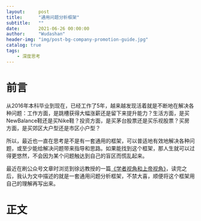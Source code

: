 ```yaml
---
layout:     post
title:      "通用问题分析框架"
subtitle:   ""
date:       2021-06-26 00:00:00
author:     "Wudashan"
header-img: "img/post-bg-company-promotion-guide.jpg"
catalog: true
tags:
    - 深度思考
---
```


# 前言

从2016年本科毕业到现在，已经工作了5年，越来越发现活着就是不断地在解决各种问题：工作方面，是跳槽获得大幅涨薪还是留下来提升能力？生活方面，是买NewBalance鞋还是买Nike鞋？投资方面，是买茅台股票还是买乐视股票？买房方面，是买郊区大户型还是市区小户型？

所以，最近也一直在思考是不是有一套通用的框架，可以普适地有效地解决各种问题，或至少能给解决问题带来指导和思路。如果能找到这个框架，那人生就可以过得更悠然，不会因为某个问题触达到自己的盲区而慌乱起来。

最近在刷公众号文章时浏览到徐远教授的一篇[《学者视角和上帝视角》](https://mp.weixin.qq.com/s?src=11&timestamp=1624698649&ver=3154&signature=aB01rQRx2B5mgLGSZpnzwxXPP2sWABPtSnEgyyj21F2W3LXz2WhktKfA-3Jnh1c6KqtsClYKKJQKzRXkDU1Liyh*cZ90lKpQEhruHY4vDxvVSdVIeBtHt0mLIpZTs76K&new=1)，读完之后，我认为文中描述的就是一套通用问题分析框架，不禁大喜，顺便将这个框架用自己的理解再写出来。

# 正文

